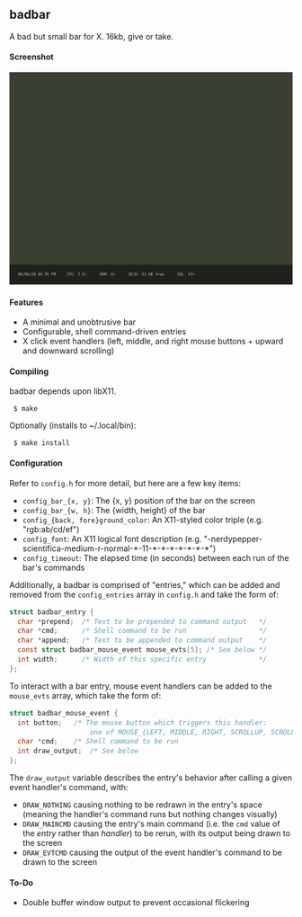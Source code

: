 ## badbar

A bad but small bar for X.  16kb, give or take.

#### Screenshot

![badbar screenshot](https://github.com/Cubified/badbar/blob/master/screenshot.png)

#### Features

- A minimal and unobtrusive bar
- Configurable, shell command-driven entries
- X click event handlers (left, middle, and right mouse buttons + upward and downward scrolling)

#### Compiling

badbar depends upon libX11.

     $ make

Optionally (installs to ~/.local/bin):

     $ make install

#### Configuration

Refer to `config.h` for more detail, but here are a few key items:

- `config_bar_{x, y}`:  The {x, y} position of the bar on the screen
- `config_bar_{w, h}`:  The {width, height} of the bar
- `config_{back, fore}ground_color`:  An X11-styled color triple (e.g. "rgb:ab/cd/ef")
- `config_font`:  An X11 logical font description (e.g. "-nerdypepper-scientifica-medium-r-normal-\*-11-\*-\*-\*-\*-\*-\*-\*")
- `config_timeout`:  The elapsed time (in seconds) between each run of the bar's commands

Additionally, a badbar is comprised of "entries," which can be added and removed from the `config_entries` array in `config.h` and take the form of:

```c
struct badbar_entry {
  char *prepend;  /* Text to be prepended to command output   */
  char *cmd;      /* Shell command to be run                  */
  char *append;   /* Text to be appended to command output    */
  const struct badbar_mouse_event mouse_evts[5]; /* See below */
  int width;      /* Width of this specific entry             */
};
```

To interact with a bar entry, mouse event handlers can be added to the `mouse_evts` array, which take the form of:

```c
struct badbar_mouse_event {
  int button;   /* The mouse button which triggers this handler:
                    one of MOUSE_{LEFT, MIDDLE, RIGHT, SCROLLUP, SCROLLDOWN} */
  char *cmd;    /* Shell command to be run                                   */
  int draw_output;  /* See below                                             */
};
```

The `draw_output` variable describes the entry's behavior after calling a given event handler's command, with:
- `DRAW_NOTHING` causing nothing to be redrawn in the entry's space (meaning the handler's command runs but nothing changes visually)
- `DRAW_MAINCMD` causing the entry's main command (i.e. the `cmd` value of the *entry* rather than *handler*) to be rerun, with its output being drawn to the screen
- `DRAW_EVTCMD` causing the output of the event handler's command to be drawn to the screen

#### To-Do

- Double buffer window output to prevent occasional flickering
